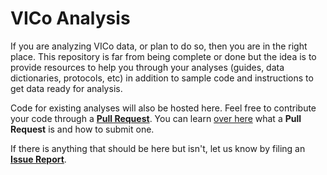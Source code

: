 VICo Analysis
=============

If you are analyzing VICo data, or plan to do so, then you are in the right
place. This repository is far from being complete or done but the idea is to
provide resources to help you through your analyses (guides, data
dictionaries, protocols, etc) in addition to sample code and instructions to
get data ready for analysis.

Code for existing analyses will also be hosted here. Feel free to contribute
your code through a [**Pull Request**][new-pull-request]. You can learn [over
here][learn-pull-request] what a **Pull Request** is and how to submit one.

If there is anything that should be here but isn't, let us know by filing an
[**Issue Report**][new-issue].



[new-pull-request]: compare
[learn-pull-request]: https://help.github.com/articles/about-pull-requests/
[new-issue]: issues/new

